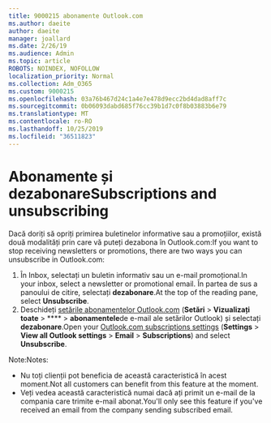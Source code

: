 ```yaml
---
title: 9000215 abonamente Outlook.com
ms.author: daeite
author: daeite
manager: joallard
ms.date: 2/26/19
ms.audience: Admin
ms.topic: article
ROBOTS: NOINDEX, NOFOLLOW
localization_priority: Normal
ms.collection: Adm_O365
ms.custom: 9000215
ms.openlocfilehash: 03a76b467d24c1a4e7e478d9ecc2bd4dad8aff7c
ms.sourcegitcommit: 0b06093dabd685f76cc39b1d7c0f8b03883b6e79
ms.translationtype: MT
ms.contentlocale: ro-RO
ms.lasthandoff: 10/25/2019
ms.locfileid: "36511823"
---
```

# <a name="subscriptions-and-unsubscribing"></a><span data-ttu-id="297a4-102">Abonamente și dezabonare</span><span class="sxs-lookup"><span data-stu-id="297a4-102">Subscriptions and unsubscribing</span></span>

<span data-ttu-id="297a4-103">Dacă doriți să opriți primirea buletinelor informative sau a promoțiilor, există două modalități prin care vă puteți dezabona în Outlook.com:</span><span class="sxs-lookup"><span data-stu-id="297a4-103">If you want to stop receiving newsletters or promotions, there are two ways you can unsubscribe in Outlook.com:</span></span>

1. <span data-ttu-id="297a4-104">În Inbox, selectați un buletin informativ sau un e-mail promoțional.</span><span class="sxs-lookup"><span data-stu-id="297a4-104">In your inbox, select a newsletter or promotional email.</span></span> <span data-ttu-id="297a4-105">În partea de sus a panoului de citire, selectați **dezabonare**.</span><span class="sxs-lookup"><span data-stu-id="297a4-105">At the top of the reading pane, select **Unsubscribe**.</span></span>
2. <span data-ttu-id="297a4-106">Deschideți [setările abonamentelor Outlook.com](https://outlook.live.com/mail/options/mail/brandsSubscriptions) (**Setări** > **Vizualizați toate** > \*\*\*\* > **abonamentele**de e-mail ale setărilor Outlook) și selectați **dezabonare**.</span><span class="sxs-lookup"><span data-stu-id="297a4-106">Open your [Outlook.com subscriptions settings](https://outlook.live.com/mail/options/mail/brandsSubscriptions) (**Settings** > **View all Outlook settings** > **Email** > **Subscriptions**) and select **Unsubscribe**.</span></span>

<span data-ttu-id="297a4-107">Note:</span><span class="sxs-lookup"><span data-stu-id="297a4-107">Notes:</span></span>

- <span data-ttu-id="297a4-108">Nu toți clienții pot beneficia de această caracteristică în acest moment.</span><span class="sxs-lookup"><span data-stu-id="297a4-108">Not all customers can benefit from this feature at the moment.</span></span>
- <span data-ttu-id="297a4-109">Veți vedea această caracteristică numai dacă ați primit un e-mail de la compania care trimite e-mail abonat.</span><span class="sxs-lookup"><span data-stu-id="297a4-109">You'll only see this feature if you've received an email from the company sending subscribed email.</span></span>